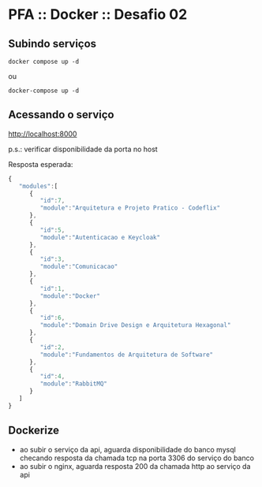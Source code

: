 # PFA :: Docker :: Desafio 02
## Subindo serviços
```
docker compose up -d
```
ou
```
docker-compose up -d
```
## Acessando o serviço
[http://localhost:8000](http://localhost:8000)

p.s.: verificar disponibilidade da porta no host

Resposta esperada:

```javascript
{
   "modules":[
      {
         "id":7,
         "module":"Arquitetura e Projeto Pratico - Codeflix"
      },
      {
         "id":5,
         "module":"Autenticacao e Keycloak"
      },
      {
         "id":3,
         "module":"Comunicacao"
      },
      {
         "id":1,
         "module":"Docker"
      },
      {
         "id":6,
         "module":"Domain Drive Design e Arquitetura Hexagonal"
      },
      {
         "id":2,
         "module":"Fundamentos de Arquitetura de Software"
      },
      {
         "id":4,
         "module":"RabbitMQ"
      }
   ]
}

```
## Dockerize
- ao subir o serviço da api, aguarda disponibilidade do banco mysql checando resposta da chamada tcp na porta 3306 do serviço do banco
- ao subir o nginx, aguarda resposta 200 da chamada http ao serviço da api
